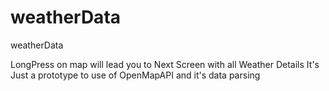 # weatherData
weatherData

LongPress on map will lead you to Next Screen with all Weather Details
It's Just a prototype to use of OpenMapAPI and it's data parsing
